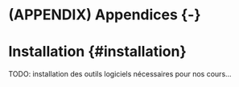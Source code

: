 # (APPENDIX) Appendices {-}

# Installation {#installation}



TODO: installation des outils logiciels nécessaires pour nos cours...
